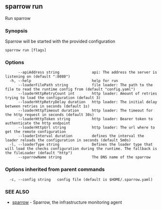## sparrow run

Run sparrow

### Synopsis

Sparrow will be started with the provided configuration

```
sparrow run [flags]
```

### Options

```
      --apiAddress string               api: The address the server is listening on (default ":8080")
  -h, --help                            help for run
      --loaderFilePath string           file loader: The path to the file to read the runtime config from (default "config.yaml")
      --loaderHttpRetryCount int        http loader: Amount of retries trying to load the configuration (default 3)
      --loaderHttpRetryDelay duration   http loader: The initial delay between retries in seconds (default 1s)
      --loaderHttpTimeout duration      http loader: The timeout for the http request in seconds (default 30s)
      --loaderHttpToken string          http loader: Bearer token to authenticate the http endpoint
      --loaderHttpUrl string            http loader: The url where to get the remote configuration
      --loaderInterval duration         defines the interval the loader reloads the configuration in seconds (default 5m0s)
  -l, --loaderType string               Defines the loader type that will load the checks configuration during the runtime. The fallback is the fileLoader (default "http")
      --sparrowName string              The DNS name of the sparrow
```

### Options inherited from parent commands

```
  -c, --config string   config file (default is $HOME/.sparrow.yaml)
```

### SEE ALSO

* [sparrow](sparrow.md)	 - Sparrow, the infrastructure monitoring agent

